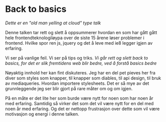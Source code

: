 # Back to basics

_Dette er en "old man yelling at cloud" type talk_

Denne talken tar rett og slett å oppsummerer hvordan en som har gått gått hele frontendteknologiløypa over de siste 15 årene løser problemer i frontend. Hvilke spor ren js, jquery og det å leve med ie8 legger igjen av erfaring.

Vi ser på vanlige feil. Vi ser på tips og triks. *Vi går rett og slett back to basics, for det er slik fremtidens web blir bedre, ved å forstå basics bedre*

Nøyaktig innhold her kan fint diskuteres. Jeg har en del pet pieves her fra diver som styles som knapper, til knapper som diables, til api design, til bruk av mediaqueries. Hvordan importere stylesheets. Det er så mye av det grunnleggende jeg ser blir gjort på rare måter om og om igjen.

På en måte er det lite her som burde være nytt for noen som har noen år med erfaring. Samtidig så virker det som det vil være nytt for en del med noen år med erfaring. Og det er nettopp frustrasjon over dette som vil være motivasjon og energi i denne talken.